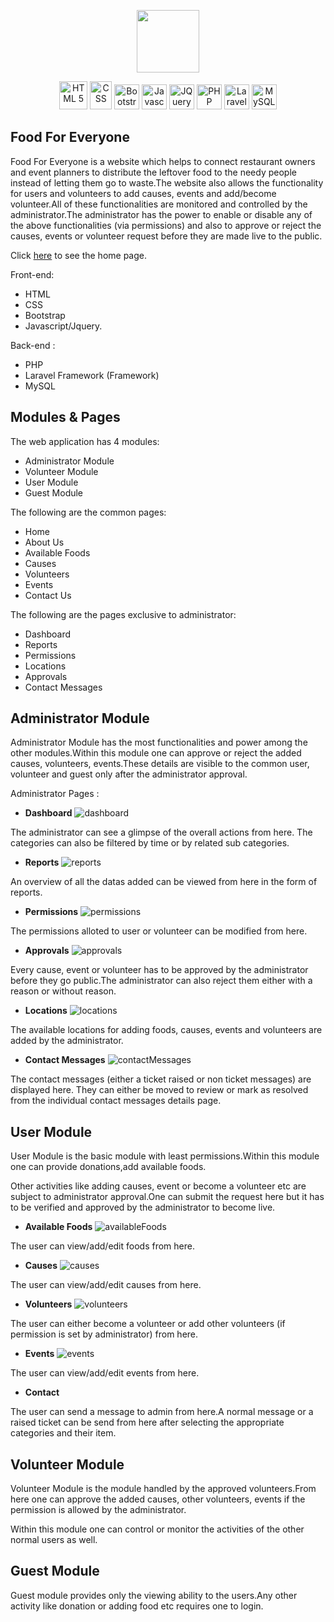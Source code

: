 <p align="center"><img src="https://user-images.githubusercontent.com/27756559/101247868-d2903480-3741-11eb-9355-f6cc40f57298.png" width=100 height=100></p>

<p align="center">    
<img src="https://upload.wikimedia.org/wikipedia/commons/thumb/6/61/HTML5_logo_and_wordmark.svg/512px-HTML5_logo_and_wordmark.svg.png" alt="HTML 5" width=45 height=45>
<img src="https://upload.wikimedia.org/wikipedia/commons/thumb/d/d5/CSS3_logo_and_wordmark.svg/1200px-CSS3_logo_and_wordmark.svg.png" alt="CSS" width=35 height=45>
<img src="https://i.pinimg.com/originals/41/95/cf/4195cf989fac0128a89669f40a1e3496.png" alt="Bootstrap" width=40 height=40>
<img src="https://upload.wikimedia.org/wikipedia/commons/thumb/6/6a/JavaScript-logo.png/768px-JavaScript-logo.png" alt="Javascript" width=40 height=40>
<img src="https://cdn4.iconfinder.com/data/icons/scripting-and-programming-languages/512/JQuery_logo-512.png" alt="JQuery" width=40 height=40>
<img src="https://pngimg.com/uploads/php/php_PNG7.png" alt="PHP" width=40 height=40>
<img src="https://upload.wikimedia.org/wikipedia/commons/thumb/9/9a/Laravel.svg/1200px-Laravel.svg.png" alt="Laravel" width=40 height=40>
<img src="https://pngimg.com/uploads/mysql/mysql_PNG23.png" alt="MySQL" width=40 height=40>

</p>

## Food For Everyone

Food For Everyone is a website which helps to connect restaurant owners and event planners to distribute the leftover food to the needy people instead of letting them go to waste.The website also allows the functionality for users and volunteers to add causes, events and add/become volunteer.All of these functionalities are monitored and controlled by the administrator.The administrator has the power to enable or disable any of the above functionalities (via permissions) and also to approve or reject the causes, events or volunteer request before they are made live to the public.

Click [here](https://user-images.githubusercontent.com/27756559/113592963-e2b01600-9646-11eb-8b37-6e3afa01536c.png) to see the home page.


Front-end: 
- HTML
- CSS 
- Bootstrap 
- Javascript/Jquery.

Back-end :
- PHP
- Laravel Framework (Framework)
- MySQL

## Modules & Pages

The web application has 4 modules:

- Administrator Module
- Volunteer Module
- User Module
- Guest Module

The following are the common pages:

- Home
- About Us
- Available Foods
- Causes
- Volunteers
- Events
- Contact Us

The following are the pages exclusive to administrator:

- Dashboard
- Reports
- Permissions
- Locations
- Approvals
- Contact Messages

## Administrator Module

Administrator Module has the most functionalities and power among the other modules.Within this module one can approve or reject the added causes, volunteers, events.These details are visible to the common user, volunteer and guest only after the administrator approval.

Administrator Pages :

- **Dashboard**
![dashboard](https://user-images.githubusercontent.com/27756559/113590195-6b2cb780-9643-11eb-852f-42ee8e141e69.png)

The administrator can see a glimpse of the overall actions from here. The categories can also be filtered by time or by related sub categories.

- **Reports**
![reports](https://user-images.githubusercontent.com/27756559/113594118-46870e80-9648-11eb-9464-9fa5b7a1844d.png)

An overview of all the datas added can be viewed from here in the form of reports.

- **Permissions**
![permissions](https://user-images.githubusercontent.com/27756559/113590525-d2e30280-9643-11eb-9cb7-e236ea556a4d.png)

The permissions alloted to user or volunteer can be modified from here.

- **Approvals**
![approvals](https://user-images.githubusercontent.com/27756559/113590616-ef7f3a80-9643-11eb-98f2-9b3bbfeab18f.png)

Every cause, event or volunteer has to be approved by the administrator before they go public.The administrator can also reject them either with a reason or without reason.

- **Locations**
![locations](https://user-images.githubusercontent.com/27756559/113590764-176e9e00-9644-11eb-8527-3b7a5d9cdf8a.png)

The available locations for adding foods, causes, events and volunteers are added by the administrator.

- **Contact Messages**
![contactMessages](https://user-images.githubusercontent.com/27756559/113590842-379e5d00-9644-11eb-8230-30d6f8981ee8.png)

The contact messages (either a ticket raised or non ticket messages) are displayed here. They can either be moved to review or mark as resolved from the individual contact messages details page.

## User Module

User Module is the basic module with least permissions.Within this module one can provide donations,add available foods.

Other activities like adding causes, event or become a volunteer etc are subject to administrator approval.One can submit the request here but it has to be verified and approved by the administrator to become live.

- **Available Foods**
![availableFoods](https://user-images.githubusercontent.com/27756559/113591214-abd90080-9644-11eb-8296-b002ce088f0c.png)

The user can view/add/edit foods from here.

- **Causes**
![causes](https://user-images.githubusercontent.com/27756559/113591333-ce6b1980-9644-11eb-8aa7-7cc6837f012a.png)

The user can view/add/edit causes from here.

- **Volunteers**
![volunteers](https://user-images.githubusercontent.com/27756559/113592186-e1cab480-9645-11eb-9c00-a0a55c6949d7.png)

The user can either become a volunteer or add other volunteers (if permission is set by administrator) from here.

- **Events**
![events](https://user-images.githubusercontent.com/27756559/113591527-0bcfa700-9645-11eb-9a62-6e732f0733e1.png)

The user can view/add/edit events from here.

- **Contact**

The user can send a message to admin from here.A normal message or a raised ticket can be send from here after selecting the appropriate categories and their item.

## Volunteer Module

Volunteer Module is the module handled by the approved volunteers.From here one can approve the added causes, other volunteers, events if the permission is allowed by the administrator.

Within this module one can control or monitor the activities of the other normal users as well.

## Guest Module

Guest module provides only the viewing ability to the users.Any other activity like donation or adding food etc requires one to login.
